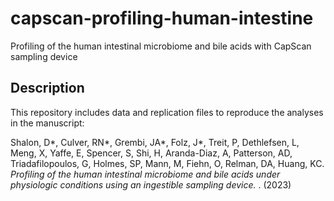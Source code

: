 # capscan-profiling-human-intestine
Profiling of the human intestinal microbiome and bile acids with CapScan sampling device

## Description
This repository includes data and replication files to reproduce the analyses in the manuscript:

Shalon, D*, Culver, RN*, Grembi, JA*, Folz, J*, Treit, P, Dethlefsen, L, Meng, X, Yaffe, E, Spencer, S, Shi, H, Aranda-Diaz, A, Patterson, AD, Triadafilopoulos, G, Holmes, SP, Mann, M, Fiehn, O, Relman, DA, Huang, KC. _Profiling of the human intestinal microbiome and bile acids under physiologic conditions using an ingestible sampling device._  . (2023)


